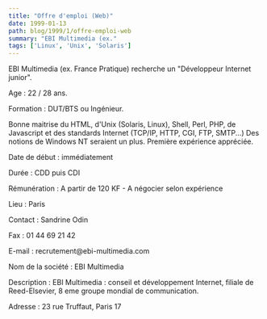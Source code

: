 ```yaml
---
title: "Offre d'emploi (Web)"
date: 1999-01-13
path: blog/1999/1/offre-emploi-web
summary: "EBI Multimedia (ex."
tags: ['Linux', 'Unix', 'Solaris']
---
```


<P>EBI Multimedia (ex. France Pratique) recherche un "Développeur Internet
junior".</P>

<P>Age : 22 / 28 ans.</P>

<P>Formation : DUT/BTS ou Ingénieur.</P>

<P>Bonne maitrise du HTML, d'Unix (Solaris, Linux), Shell, Perl, PHP, de
Javascript et des standards Internet (TCP/IP, HTTP, CGI, FTP, SMTP...)
Des notions de Windows NT seraient un plus.
Première expérience appréciée.</P>

<P>Date de début : immédiatement</P>

<P>Durée : CDD puis CDI</P>

<P>Rémunération : A partir de 120 KF - A négocier selon expérience</P>

<P>Lieu : Paris</P>

<P>Contact : Sandrine Odin</P>

<P>Fax : 01 44 69 21 42</P>

<P>E-mail : recrutement@ebi-multimedia.com</P>

<P>Nom de la société : EBI Multimedia</P>

<P>Description : EBI Multimedia : conseil et développement Internet, filiale de
Reed-Elsevier, 8 eme groupe mondial de communication.</P>

<P>Adresse : 23 rue Truffaut, Paris 17</P>


